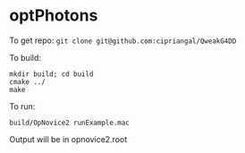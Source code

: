 # optPhotons
To get repo:
  `git clone git@github.com:cipriangal/QweakG4DD`

To build:
  ```
  mkdir build; cd build
  cmake ../
  make
  ```

To run:
  ```
  build/OpNovice2 runExample.mac
  ```
Output will be in opnovice2.root